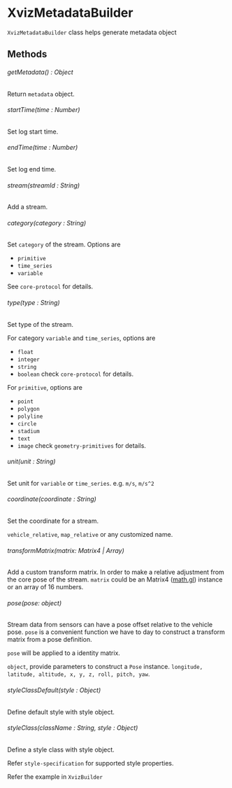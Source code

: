 # XvizMetadataBuilder

`XvizMetadataBuilder` class helps generate metadata object


## Methods

###### getMetadata() : Object
Return `metadata` object.

###### startTime(time : Number)
Set log start time.

###### endTime(time : Number)
Set log end time.

###### stream(streamId : String)
Add a stream.

###### category(category : String)
Set `category` of the stream. Options are

- `primitive`
- `time_series`
- `variable`

See `core-protocol` for details.


###### type(type : String)
Set type of the stream.

For category `variable` and `time_series`, options are
- `float`
- `integer`
- `string`
- `boolean`
check `core-protocol` for details.

For `primitive`, options are
- `point`
- `polygon`
- `polyline`
- `circle`
- `stadium`
- `text`
- `image`
check `geometry-primitives` for details.


###### unit(unit : String)
Set unit for `variable` or `time_series`. e.g. `m/s`, `m/s^2`

###### coordinate(coordinate : String)
Set the coordinate for a stream.

`vehicle_relative`, `map_relative` or any customized name.

###### transformMatrix(matrix: Matrix4 | Array)
Add a custom transform matrix.  In order to make a relative adjustment from the core pose of the stream.
`matrix` could be an Matrix4 ([math.gl](https://github.com/uber-web/math.gl/blob/master/docs/api-reference/matrix4.md)) instance or an array of 16 numbers.

###### pose(pose: object)
Stream data from sensors can have a pose offset relative to the vehicle pose. `pose` is a convenient function we have to day to construct a transform matrix from a pose definition.

`pose` will be applied to a identity matrix.

`object`, provide parameters to construct a `Pose` instance. `longitude, latitude, altitude, x, y, z, roll, pitch, yaw`.

###### styleClassDefault(style : Object)
Define default style with style object.

###### styleClass(className : String, style : Object)
Define a style class with style object.

Refer `style-specification` for supported style properties.

Refer the example in `XvizBuilder`
